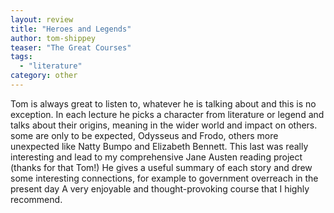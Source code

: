 ```yaml
---
layout: review
title: "Heroes and Legends"
author: tom-shippey
teaser: "The Great Courses"
tags:
  - "literature"
category: other
---
```

Tom is always great to listen to, whatever he is talking about and this is no exception. 
In each lecture he picks a character from literature or legend and talks about their 
origins, meaning in the wider world and impact on others. some are only to be expected, 
Odysseus and Frodo, others more unexpected like Natty Bumpo and Elizabeth Bennett. 
This last was really interesting and lead to my comprehensive Jane Austen reading project
(thanks for that Tom!)
He gives a useful summary of each story and drew some interesting connections, for example to
government overreach in the present day A very enjoyable and thought-provoking course 
that I highly recommend.